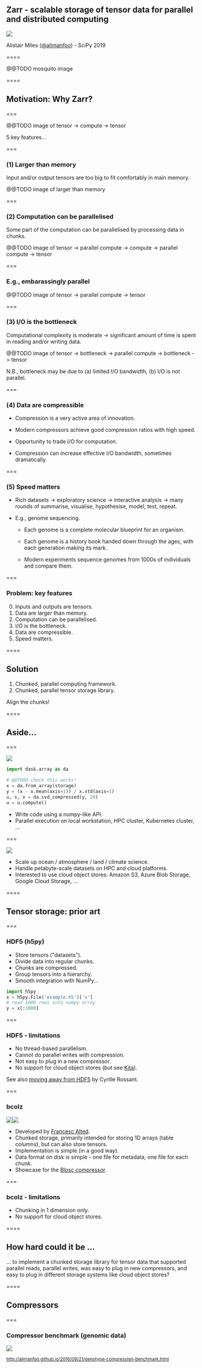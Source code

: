 Zarr - scalable storage of tensor data for parallel and distributed computing
-----------------------------------------------------------------------------

<p class="stretch"><img src="../images/logo2.png"></p>

Alistair Miles ([@alimanfoo](https://github.com/alimanfoo)) - SciPy 2019

====

@@TODO mosquito image

====

## Motivation: Why Zarr?

===

@@TODO image of tensor -> compute -> tensor

5 key features...

===

### (1) Larger than memory

Input and/or output tensors are too big to fit comfortably in main
memory.

@@TODO image of larger than memory

===

### (2) Computation can be parallelised

Some part of the computation can be parallelised by processing data in
chunks.

@@TODO image of tensor -> parallel compute -> compute -> parallel compute -> tensor

===

### E.g., embarassingly parallel

@@TODO image of tensor -> parallel compute -> tensor

===

### (3) I/O is the bottleneck

Computational complexity is moderate &rarr; significant amount of time is
spent in reading and/or writing data.

@@TODO image of tensor -> bottleneck -> parallel compute -> bottleneck -> tensor

N.B., bottleneck may be due to (a) limited I/O bandwidth, (b) I/O is
not parallel.

===

### (4) Data are compressible

* Compression is a very active area of innovation. 

* Modern compressors achieve good compression ratios with high speed.

* Opportunity to trade I/O for computation. 

* Compression can increase effective I/O bandwidth, sometimes
  dramatically.

===

### (5) Speed matters

* Rich datasets &rarr; exploratory science &rarr; interactive analysis
  &rarr; many rounds of summarise, visualise, hypothesise, model,
  test, repeat.
  
* E.g., genome sequencing.

  * Each genome is a complete molecular blueprint for an organism.
  
  * Each genome is a history book handed down through the ages, with
    each generation making its mark.
	
  * Modern experiments sequence genomes from 1000s of individuals and
    compare them.

===

### Problem: key features

0. Inputs and outputs are tensors.
1. Data are larger than memory.
2. Computation can be parallelised.
3. I/O is the bottleneck.
4. Data are compressible.
5. Speed matters.

====

## Solution

1. Chunked, parallel computing framework.
2. Chunked, parallel tensor storage library. 

Align the chunks!

====

## Aside...

===

<p><img style="max-width:30%; max-height:30%" src="scipy-2019-files/dask.svg"></p>

```python
import dask.array as da

# @@TODO check this works!
x = da.from_array(storage)
y = (x - x.mean(axis=1)) / x.std(axis=1)
u, s, v = da.svd_compressed(y, 20)
u = u.compute()
```

* Write code using a numpy-like API.
* Parallel execution on local workstation, HPC cluster, Kubernetes cluster, ...

===

<p class="stretch"><img src="scipy-2019-files/pangeo.png"></p>

* Scale up ocean / atmosphere / land / climate science.
* Handle petabyte-scale datasets on HPC and cloud platforms.
* Interested to use cloud object stores: Amazon S3, Azure Blob Storage, Google Cloud Storage, ...

====

## Tensor storage: prior art

===

### HDF5 (h5py)

* Store tensors ("datasets").
* Divide data into regular chunks.
* Chunks are compressed.
* Group tensors into a hierarchy.
* Smooth integration with NumPy...

```python
import h5py
x = h5py.File('example.h5')['x']
# read 1000 rows into numpy array
y = x[:1000]
```

===

### HDF5 - limitations

* No thread-based parallelism.
* Cannot do parallel writes with compression.
* Not easy to plug in a new compressor.
* No support for cloud object stores (but see [Kita](https://www.hdfgroup.org/solutions/hdf-kita/hdf-kita-architecture)).

See also [moving away from
HDF5](https://cyrille.rossant.net/moving-away-hdf5/) by Cyrille Rossant.

===

### bcolz

<p class="stretch"><img style="max-height: 60%; max-width: 60%" src="scipy-2019-files/bcolz.png"><img style="max-height: 50%; max-width: 50%" src="scipy-2019-files/francesc.png"></p>

* Developed by [Francesc Alted](https://github.com/FrancescAlted).
* Chunked storage, primarily intended for storing 1D arrays (table columns), but can also store tensors.
* Implementation is simple (in a good way).
* Data format on disk is simple - one file for metadata, one file for each chunk.
* Showcase for the [Blosc compressor](http://blosc.org/).

===

### bcolz - limitations

* Chunking in 1 dimension only.
* No support for cloud object stores.

====

## How hard could it be ...

... to implement a chunked storage library for tensor data that
supported parallel reads, parallel writes, was easy to plug in new
compressors, and easy to plug in different storage systems like cloud
object stores?

====

## Compressors

===

### Compressor benchmark (genomic data)

<p class="stretch"><img src="scipy-2019-files/compressors.png"></p>

<small><a href="http://alimanfoo.github.io/2016/09/21/genotype-compression-benchmark.html">http://alimanfoo.github.io/2016/09/21/genotype-compression-benchmark.html</a></small>
